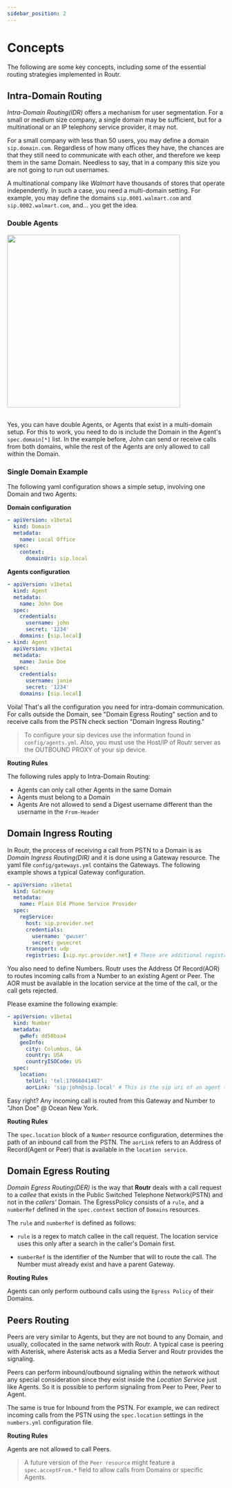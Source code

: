 ```yaml
---
sidebar_position: 2
---
```


# Concepts

The following are some key concepts, including some of the essential routing strategies implemented in Routr.

## Intra-Domain Routing

_Intra-Domain Routing(IDR)_ offers a mechanism for user segmentation. For a small or medium size company, a single domain may be sufficient, but for a multinational or an IP telephony service provider, it may not.

For a small company with less than 50 users, you may define a domain `sip.domain.com`. Regardless of how many offices they have, the chances are that they still need to communicate with each other, and therefore we keep them in the same Domain. Needless to say, that in a company this size you are not going to run out usernames.

A multinational company like _Walmart_ have thousands of stores that operate independently. In such a case, you need a multi-domain setting. For example, you may define the domains `sip.0001.walmart.com` and `sip.0002.walmart.com`, and... you get the idea.

### Double Agents

<img src="https://raw.githubusercontent.com/wiki/fonoster/routr/images/double_agent.png" width="400" />

<br />
<br />

Yes, you can have double Agents, or Agents that exist in a multi-domain setup. For this to work, you need to do is include the Domain in the Agent's `spec.domain[*]` list. In the example before, John can send or receive calls from both domains, while the rest of the Agents are only allowed to call within the Domain.

### Single Domain Example

The following yaml configuration shows a simple setup, involving one Domain and two Agents:

**Domain configuration**

```yaml
- apiVersion: v1beta1
  kind: Domain
  metadata:
    name: Local Office
  spec:
    context:
      domainUri: sip.local
```

**Agents configuration**

```yaml
- apiVersion: v1beta1
  kind: Agent
  metadata:
    name: John Doe
  spec:
    credentials:
      username: john
      secret: '1234'
    domains: [sip.local]
- kind: Agent
  apiVersion: v1beta1
  metadata:
    name: Janie Doe
  spec:
    credentials:
      username: janie
      secret: '1234'
    domains: [sip.local]
```

 Voila! That's all the configuration you need for intra-domain communication. For calls outside the Domain, see "Domain Egress Routing" section and to receive calls from the PSTN check section "Domain Ingress Routing."

> To configure your sip devices use the information found in `config/agents.yml`. Also, you must use the Host/IP of Routr server as
> the OUTBOUND PROXY of your sip device.

**Routing Rules**

The following rules apply to Intra-Domain Routing:

- Agents can only call other Agents in the same Domain
- Agents must belong to a Domain
- Agents Are not allowed to send a Digest username different than the username in the `From-Header`

## Domain Ingress Routing

In Routr, the process of receiving a call from PSTN to a Domain is as _Domain Ingress Routing(DIR)_ and it is done using a Gateway resource. The yaml file `config/gateways.yml` contains the Gateways. The following example shows a typical Gateway configuration.

```yaml
- apiVersion: v1beta1
  kind: Gateway
  metadata:
    name: Plain Old Phone Service Provider
  spec:
    regService:
      host: sip.provider.net
      credentials:
        username: 'gwuser'
        secret: gwsecret
      transport: udp
      registries: [sip.nyc.provider.net] # These are additional registrars within the provider's network
```

You also need to define Numbers. Routr uses the Address Of Record(AOR) to routes incoming calls from a Number  to an existing Agent or Peer. The AOR must be available in the location service at the time of the call, or the call gets rejected.

Please examine the following example:

```yaml
- apiVersion: v1beta1
  kind: Number
  metadata:
    gwRef: dd50baa4
    geoInfo:
      city: Columbus, GA
      country: USA
      countryISOCode: US
  spec:
    location:
      telUrl: 'tel:17066041487'
      aorLink: 'sip:john@sip.local' # This is the sip uri of an agent that is expected to be logged in
```

Easy right? Any incoming call is routed from this Gateway and Number to "Jhon Doe" @ Ocean New York.

**Routing Rules**

The `spec.location` block of a `Number` resource configuration, determines the path of an inbound call from the PSTN. The `aorLink` refers to an Address of Record(Agent or Peer) that is available in the `location service`.

## Domain Egress Routing

_Domain Egress Routing(DER)_ is the way that **Routr** deals with a call request to a _callee_ that exists in the Public Switched Telephone Network(PSTN) and not in the _callers'_ Domain. The EgressPolicy consists of a `rule`, and a `numberRef` defined in the `spec.context` section of `Domains` resources.

The `rule` and `numberRef` is defined as follows:

* `rule` is a regex to match callee in the call request. The location service uses this only after a search in the caller's Domain first.

* `numberRef` is the identifier of the Number that will to route the call. The Number must already exist and have a parent Gateway.

**Routing Rules**

Agents can only perform outbound calls using the `Egress Policy` of their Domains.

## Peers Routing

Peers are very similar to Agents, but they are not bound to any Domain, and usually, collocated in the same network with Routr. A typical case is peering with Asterisk, where Asterisk acts as a Media Server and Routr provides the signaling.

Peers can perform inbound/outbound signaling within the network without any special consideration since they exist inside the _Location Service_ just like Agents. So it is possible to perform signaling from Peer to Peer, Peer to Agent.

The same is true for Inbound from the PSTN. For example, we can redirect incoming calls from the PSTN using the `spec.location` settings in the `numbers.yml` configuration file.

**Routing Rules**

Agents are not allowed to call Peers.

> A future version of the `Peer resource` might feature a `spec.acceptFrom.*` field to allow calls from Domains or specific Agents.
